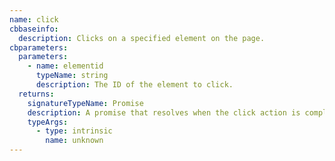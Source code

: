 ```yaml
---
name: click
cbbaseinfo:
  description: Clicks on a specified element on the page.
cbparameters:
  parameters:
    - name: elementid
      typeName: string
      description: The ID of the element to click.
  returns:
    signatureTypeName: Promise
    description: A promise that resolves when the click action is complete.
    typeArgs:
      - type: intrinsic
        name: unknown
---
```

<CBBaseInfo/> 
 <CBParameters/>
